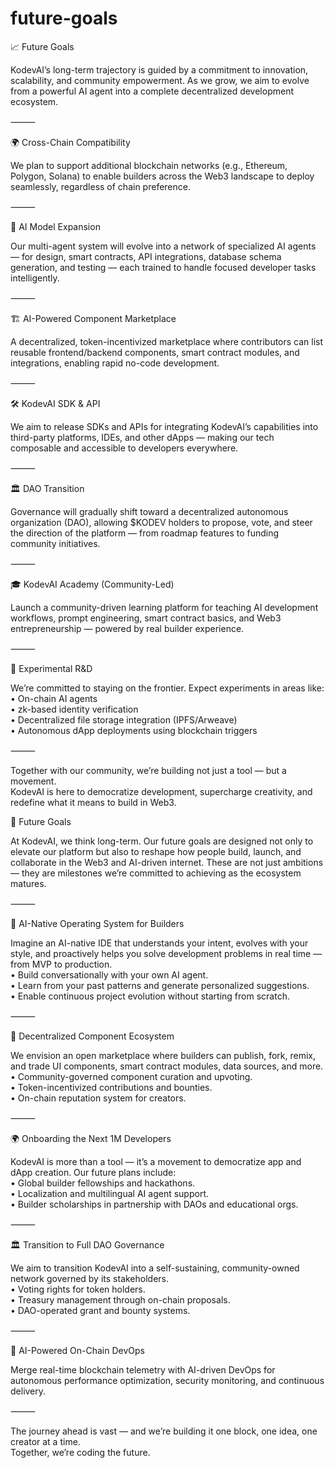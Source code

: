 # future-goals

📈 Future Goals

KodevAI’s long-term trajectory is guided by a commitment to innovation, scalability, and community empowerment. As we grow, we aim to evolve from a powerful AI agent into a complete decentralized development ecosystem.

⸻

🌍 Cross-Chain Compatibility

We plan to support additional blockchain networks (e.g., Ethereum, Polygon, Solana) to enable builders across the Web3 landscape to deploy seamlessly, regardless of chain preference.

⸻

🧠 AI Model Expansion

Our multi-agent system will evolve into a network of specialized AI agents — for design, smart contracts, API integrations, database schema generation, and testing — each trained to handle focused developer tasks intelligently.

⸻

🏗️ AI-Powered Component Marketplace

A decentralized, token-incentivized marketplace where contributors can list reusable frontend/backend components, smart contract modules, and integrations, enabling rapid no-code development.

⸻

🛠️ KodevAI SDK & API

We aim to release SDKs and APIs for integrating KodevAI’s capabilities into third-party platforms, IDEs, and other dApps — making our tech composable and accessible to developers everywhere.

⸻

🏛️ DAO Transition

Governance will gradually shift toward a decentralized autonomous organization (DAO), allowing $KODEV holders to propose, vote, and steer the direction of the platform — from roadmap features to funding community initiatives.

⸻

🎓 KodevAI Academy (Community-Led)

Launch a community-driven learning platform for teaching AI development workflows, prompt engineering, smart contract basics, and Web3 entrepreneurship — powered by real builder experience.

⸻

🧪 Experimental R\&D

We’re committed to staying on the frontier. Expect experiments in areas like:\
• On-chain AI agents\
• zk-based identity verification\
• Decentralized file storage integration (IPFS/Arweave)\
• Autonomous dApp deployments using blockchain triggers

⸻

Together with our community, we’re building not just a tool — but a movement.\
KodevAI is here to democratize development, supercharge creativity, and redefine what it means to build in Web3.

🌌 Future Goals

At KodevAI, we think long-term. Our future goals are designed not only to elevate our platform but also to reshape how people build, launch, and collaborate in the Web3 and AI-driven internet. These are not just ambitions — they are milestones we’re committed to achieving as the ecosystem matures.

⸻

🧠 AI-Native Operating System for Builders

Imagine an AI-native IDE that understands your intent, evolves with your style, and proactively helps you solve development problems in real time — from MVP to production.\
• Build conversationally with your own AI agent.\
• Learn from your past patterns and generate personalized suggestions.\
• Enable continuous project evolution without starting from scratch.

⸻

🧱 Decentralized Component Ecosystem

We envision an open marketplace where builders can publish, fork, remix, and trade UI components, smart contract modules, data sources, and more.\
• Community-governed component curation and upvoting.\
• Token-incentivized contributions and bounties.\
• On-chain reputation system for creators.

⸻

🌍 Onboarding the Next 1M Developers

KodevAI is more than a tool — it’s a movement to democratize app and dApp creation. Our future plans include:\
• Global builder fellowships and hackathons.\
• Localization and multilingual AI agent support.\
• Builder scholarships in partnership with DAOs and educational orgs.

⸻

🏛 Transition to Full DAO Governance

We aim to transition KodevAI into a self-sustaining, community-owned network governed by its stakeholders.\
• Voting rights for token holders.\
• Treasury management through on-chain proposals.\
• DAO-operated grant and bounty systems.

⸻

📡 AI-Powered On-Chain DevOps

Merge real-time blockchain telemetry with AI-driven DevOps for autonomous performance optimization, security monitoring, and continuous delivery.

⸻

The journey ahead is vast — and we’re building it one block, one idea, one creator at a time.\
Together, we’re coding the future.
